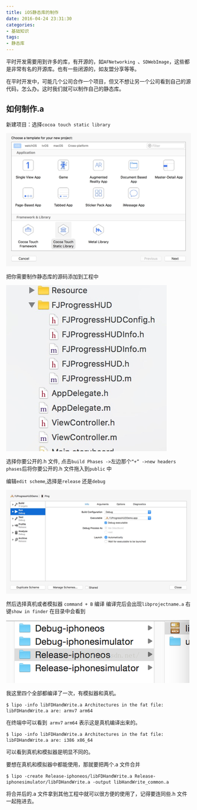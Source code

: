 ```yaml
---
title: iOS静态库的制作
date: 2016-04-24 23:31:30
categories:
- 基础知识
tags:
- 静态库
---
```


平时开发需要用到许多的库，有开源的，如`AFNetworking `、`SDWebImage`，这些都是非常有名的开源库。也有一些闭源的，如友盟分享等等。

在平时开发中，可能几个公司合作一个项目，但又不想让另一个公司看到自己的源代码，怎么办。这时我们就可以制作自己的静态库。

## 如何制作.a

新建项目：选择`cocoa touch static library`

![png1](/assets/images/jtkzz1.jpg)

把你需要制作静态库的源码添加到工程中

![png1](/assets/images/jtkzz2.jpg)

选择你要公开的.h 文件,
点击`build Phases ->`左边那个`“+” ->new headers phases`后将你要公开的.h 文件拖入到`public` 中

编辑`edit scheme`,选择是`release` 还是`debug`

![png1](/assets/images/jtkzz3.jpg)

然后选择真机或者模拟器
`command + B` 编译
编译完后会出现`libprojectname.a` 右键`show in finder`
在目录中会看到

![png1](/assets/images/jtkzz4.png)

我这里四个全部都编译了一次，有模拟器和真机。

    $ lipo -info libFDHandWrite.a Architectures in the fat file: libFDHandWrite.a are: armv7 arm64

在终端中可以看到` armv7` `arm64` 表示这是真机编译出来的。

    $ lipo -info libFDHandWrite.a Architectures in the fat file: libFDHandWrite.a are: i386 x86_64


可以看到真机和模拟器是明显不同的。

要想在真机和模拟器中都能使用，那就要把两个.a 文件合并

    $ lipo -create Release-iphoneos/libFDHandWrite.a Release-iphonesimulator/libFDHandWrite.a -output libHandWrite_common.a

将合并后的.a 文件拿到其他工程中就可以很方便的使用了，记得要连同些.h 文件一起拖进去。

